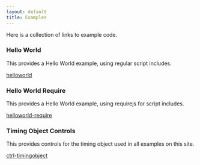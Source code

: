 ```yaml
---
layout: default
title: Examples
---
```


Here is a collection of links to example code.


<a name="helloworld"></a>
### Hello World

This provides a Hello World example, using regular script includes.

[helloworld](/examples/hw.html)


<a name="helloworld-require"></a>
### Hello World Require

This provides a Hello World example, using requirejs for script includes.

[helloworld-require](/examples/hw-require.html)


### Timing Object Controls

This provides controls for the timing object used in all examples on this site.

[ctrl-timingobject](/examples/ctrl.html)

